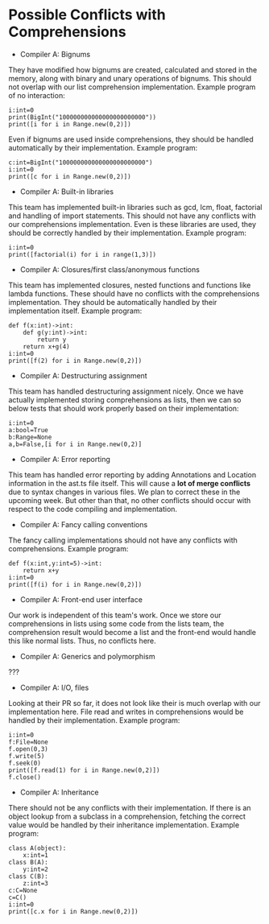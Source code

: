 # Possible Conflicts with Comprehensions

* Compiler A: Bignums

They have modified how bignums are created, calculated and stored in the memory, along with binary and unary operations of bignums. This should not overlap with our list comprehension implementation. Example program of no interaction:
```
i:int=0
print(BigInt("100000000000000000000000"))
print([i for i in Range.new(0,2)])
```
Even if bignums are used inside comprehensions, they should be handled automatically by their implementation. Example program:
```
c:int=BigInt("100000000000000000000000")
i:int=0
print([c for i in Range.new(0,2)])
```

* Compiler A: Built-in libraries

This team has implemented built-in libraries such as gcd, lcm, float, factorial and handling of import statements. This should not have any conflicts with our comprehensions implementation. Even is these libraries are used, they should be correctly handled by their implementation. Example program:
```
i:int=0
print([factorial(i) for i in range(1,3)])
```

* Compiler A: Closures/first class/anonymous functions

This team has implemented closures, nested functions and functions like lambda functions. These should have no conflicts with the comprehensions implementation. They should be automatically handled by their implementation itself. Example program:
```
def f(x:int)->int:
    def g(y:int)->int:
        return y
    return x+g(4)
i:int=0
print([f(2) for i in Range.new(0,2)])
```

* Compiler A: Destructuring assignment

This team has handled destructuring assignment nicely. Once we have actually implemented storing comprehensions as lists, then we can so below tests that should work properly based on their implementation:
```
i:int=0
a:bool=True
b:Range=None
a,b=False,[i for i in Range.new(0,2)]
```

* Compiler A: Error reporting

This team has handled error reporting by adding Annotations and Location information in the ast.ts file itself. This will cause a **lot of merge conflicts** due to syntax changes in various files. We plan to correct these in the upcoming week. But other than that, no other conflicts should occur with respect to the code compiling and implementation.

* Compiler A: Fancy calling conventions

The fancy calling implementations should not have any conflicts with comprehensions. Example program:
```
def f(x:int,y:int=5)->int:
    return x+y
i:int=0
print([f(i) for i in Range.new(0,2)])
```

* Compiler A: Front-end user interface

Our work is independent of this team's work. Once we store our comprehensions in lists using some code from the lists team, the comprehension result would become a list and the front-end would handle this like normal lists. Thus, no conflicts here.

* Compiler A: Generics and polymorphism

???

* Compiler A: I/O, files

Looking at their PR so far, it does not look like their is much overlap with our implementation here. File read and writes in comprehensions would be handled by their implementation. Example program:
```
i:int=0
f:File=None
f.open(0,3)
f.write(5)
f.seek(0)
print([f.read(1) for i in Range.new(0,2)])
f.close()
```

* Compiler A: Inheritance

There should not be any conflicts with their implementation. If there is an object lookup from a subclass in a comprehension, fetching the correct value would be handled by their inheritance implementation. Example program:
```
class A(object):
    x:int=1
class B(A):
    y:int=2
class C(B):
    z:int=3
c:C=None
c=C()
i:int=0
print([c.x for i in Range.new(0,2)])
```

